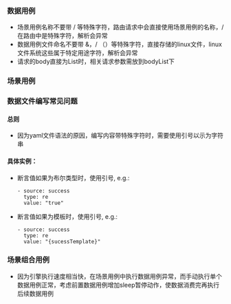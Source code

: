 ### 数据用例
- 场景用例名称不要带 / 等特殊字符，路由请求中会直接使用场景用例的名称，/在路由中是特殊字符，解析会异常
- 数据用例文件命名不要带 &，/ （）等特殊字符，直接存储的linux文件，linux文件系统这些属于特定用途字符，解析会异常
- 请求的body直接为List时，相关请求参数需放到bodyList下

### 场景用例
### 数据文件编写常见问题
#### 总则
- 因为yaml文件语法的原因，编写内容带特殊字符时，需要使用引号以示为字符串

#### 具体实例：
- 断言值如果为布尔类型时，使用引号, e.g.: 
  ```
  - source: success
    type: re
    value: "true"
  ```
- 断言值如果为模板时，使用引号, e.g.: 
  ```
  - source: success
    type: re
    value: "{sucessTemplate}"
  ```
  
### 场景组合用例
- 因为引擎执行速度相当快，在场景用例中执行数据用例异常，而手动执行单个数据用例正常，考虑前置数据用例增加sleep暂停动作，使数据消费完再执行后续数据用例
